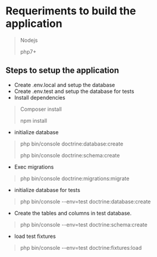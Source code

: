 # Requeriments to build the application

> Nodejs
>
> php7+

## Steps to setup the application

- Create .env.local and setup the database
- Create .env.test and setup the database for tests
- Install dependencies
> Composer install
>
> npm install
>
- initialize database
> php bin/console doctrine:database:create
>
> php bin/console doctrine:schema:create
>
- Exec migrations
> php bin/console doctrine:migrations:migrate
>
- initialize database for tests
> php bin/console --env=test doctrine:database:create
>
- Create the tables and columns in test database.
> php bin/console --env=test doctrine:schema:create
>
- load test fixtures
> php bin/console --env=test doctrine:fixtures:load
>

